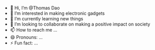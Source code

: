 - 👋 Hi, I’m @Thomas Dao
- 👀 I’m interested in making electronic gadgets
- 🌱 I’m currently learning new things
- 💞️ I’m looking to collaborate on making a positive impact on society
- 📫 How to reach me ...
- 😄 Pronouns: ...
- ⚡ Fun fact: ...

<!---
Thomasthaidao/Thomasthaidao is a ✨ special ✨ repository because its `README.md` (this file) appears on your GitHub profile.
You can click the Preview link to take a look at your changes.
--->
